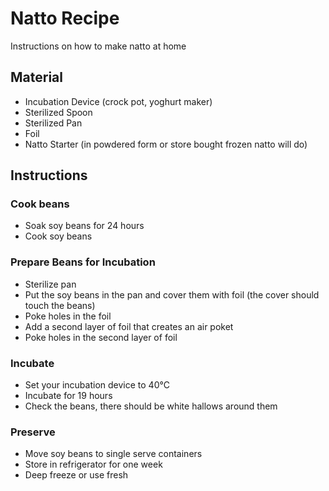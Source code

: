 # Natto Recipe
Instructions on how to make natto at home
## Material
- Incubation Device (crock pot, yoghurt maker)
- Sterilized Spoon
- Sterilized Pan
- Foil
- Natto Starter (in powdered form or store bought frozen natto will do)
## Instructions
### Cook beans
- Soak soy beans for 24 hours
- Cook soy beans
### Prepare Beans for Incubation
- Sterilize pan
- Put the soy beans in the pan and cover them with foil (the cover should touch the beans)
- Poke holes in the foil
- Add a second layer of foil that creates an air poket
- Poke holes in the second layer of foil
### Incubate
- Set your incubation device to 40°C
- Incubate for 19 hours
- Check the beans, there should be white hallows around them
### Preserve
- Move soy beans to single serve containers
- Store in refrigerator for one week
- Deep freeze or use fresh
